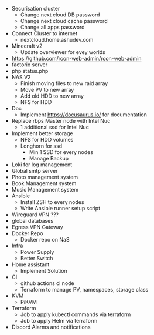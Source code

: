+ Securisation cluster
  + Change next cloud DB password
  + Change next cloud cache password
  + Change all apps password
+ Connect Cluster to internet
  + nextcloud.home.ashudev.com
+ Minecraft v2
  + Update overviewer for evey worlds
+ https://github.com/rcon-web-admin/rcon-web-admin
+ factorio server
+ php status.php
+ NAS V2
  + Finish moving files to new raid array
  + Move PV to new array
  + Add old HDD to new array
  + NFS for HDD
+ Doc
  + Implement https://docusaurus.io/ for documentation
+ Replace rbps Master node with Intel Nuc
  + 1 additional ssd for Intel Nuc
+ Implement better storage
  + NFS for HDD volumes
  + Longhorn for ssd
    + Min 1 SSD for every nodes
    + Manage Backup
+ Loki for log management
+ Global smtp server
+ Photo management system
+ Book Management system
+ Music Management system
+ Ansible
  + Install ZSH to every nodes
  + Write Ansible runner setup script
+ Wireguard VPN ???
+ global databases
+ Egress VPN Gateway
+ Docker Repo
  + Docker repo on NaS
+ Infra
  + Power Supply
  + Better Switch
+ Home assistant
  + Implement Solution
+ CI
  + github actions ci node
  + Terraform to manage PV, namespaces, storage class
+ KVM
  + PiKVM
+ Terraform
    + Job to apply kubectl commands via terraform
    + Job to apply Helm via terraform
+ Discord Alarms and notifications
